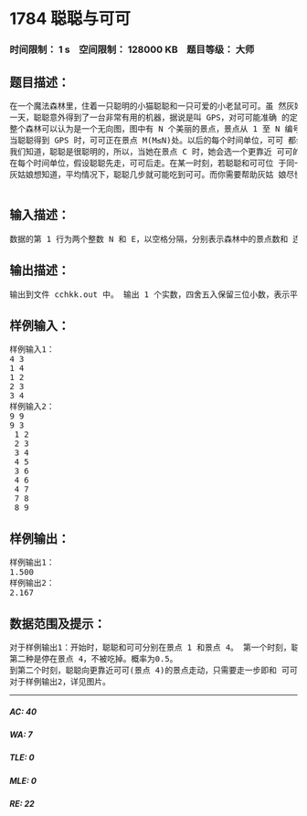 # 1784 聪聪与可可   
### 时间限制： 1 s&nbsp;&nbsp;&nbsp;&nbsp;空间限制： 128000 KB&nbsp;&nbsp;&nbsp;&nbsp;题目等级： 大师  
## 题目描述：  

<pre>
在一个魔法森林里，住着一只聪明的小猫聪聪和一只可爱的小老鼠可可。虽 然灰姑娘非常喜欢她们俩，但是，聪聪终究是一只猫，而可可终究是一只老鼠， 同样不变的是，聪聪成天想着要吃掉可可。   
一天，聪聪意外得到了一台非常有用的机器，据说是叫 GPS，对可可能准确 的定位。有了这台机器，聪聪要吃可可就易如反掌了。于是，聪聪准备马上出发， 去找可可。而可怜的可可还不知道大难即将临头，仍在森林里无忧无虑的玩耍。 小兔子乖乖听到这件事，马上向灰姑娘报告。灰姑娘决定尽快阻止聪聪，拯救可 可，可她不知道还有没有足够的时间。   
整个森林可以认为是一个无向图，图中有 N 个美丽的景点，景点从 1 至 N 编号。小动物们都只在景点休息、玩耍。在景点之间有一些路连接。   
当聪聪得到 GPS 时，可可正在景点 M(M≤N)处。以后的每个时间单位，可可 都会选择去相邻的景点(可能有多个)中的一个或停留在原景点不动。而去这些地 方所发生的概率是相等的。假设有 P 个景点与景点 M 相邻，它们分别是景点 R、 景点 S，……景点 Q，在时刻 T 可可处在景点 M，则在(T＋1)时刻，可可有 1/（1 + P） 的可能在景点 R，有 1/（1 + P） 的可能在景点 S，……，有 1/（1 + P） 的可能在景点 Q，还有1/（1 + P）的可能停在景点 M。   
我们知道，聪聪是很聪明的，所以，当她在景点 C 时，她会选一个更靠近 可可的景点，如果这样的景点有多个，她会选一个标号最小的景点。由于聪聪太 想吃掉可可了，如果走完第一步以后仍然没吃到可可，她还可以在本段时间内再 向可可走近一步。   
在每个时间单位，假设聪聪先走，可可后走。在某一时刻，若聪聪和可可位 于同一个景点，则可怜的可可就被吃掉了。   
灰姑娘想知道，平均情况下，聪聪几步就可能吃到可可。而你需要帮助灰姑 娘尽快的找到答案。

</pre>
  
  
## 输入描述：  

<pre>
数据的第 1 行为两个整数 N 和 E，以空格分隔，分别表示森林中的景点数和 连接相邻景点的路的条数。 第 2 行包含两个整数 C 和 M，以空格分隔，分 别表示初始时聪聪和可可所在 的景点的编号。 接下来 E 行，每行两个整数，第 i+2 行的两个整数 Ai和 Bi表示景点 Ai和景 点 Bi 之间有一条路。 所有的路都是无向的，即：如果能从 A 走到 B，就可以从 B 走到 A。 输入保证任何两个景点之间不会有多于一条路直接相连，且聪聪和可可之间 必有路直接或间接的相连。
</pre>
  
  
## 输出描述：  

<pre>
输出到文件 cchkk.out 中。 输出 1 个实数，四舍五入保留三位小数，表示平均多少个时间单位后聪聪会把可可吃掉
</pre>
  
  
## 样例输入：  

<pre>
样例输入1：
4 3
1 4
1 2
2 3
3 4
样例输入2：
9 9
9 3
 1 2
 2 3
 3 4
 4 5
 3 6
 4 6
 4 7
 7 8
 8 9
</pre>
  
  
## 样例输出：  

<pre>
样例输出1：
1.500
样例输出2：
2.167 
</pre>
  
  
## 数据范围及提示：  

<pre>
对于样例输出1：开始时，聪聪和可可分别在景点 1 和景点 4。 第一个时刻，聪聪先走，她向更靠近可可(景点 4)的景点走动，走到景点 2， 然后走到景点 3；假定忽略走路所花时间。 可可后走，有两种可能： 第一种是走到景点 3，这样聪聪和可可到达同一个景点，可可被吃掉，步数为 1，概率为0.5。   
第二种是停在景点 4，不被吃掉。概率为0.5。   
到第二个时刻，聪聪向更靠近可可(景点 4)的景点走动，只需要走一步即和 可可在同一景点。因此这种情况下聪聪会在两步吃掉可可。 所以平均的步数是 1*0.5 +2*0.5 =1.5 步。
对于样例输出2，详见图片。
</pre>
  
  
***  

##### AC: 40  
##### WA: 7  
##### TLE: 0  
##### MLE: 0  
##### RE: 22  
